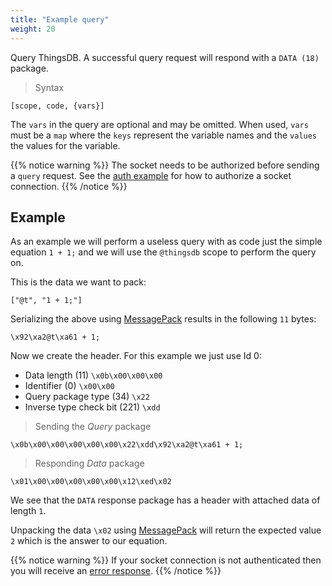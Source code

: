 ```yaml
---
title: "Example query"
weight: 20
---
```


Query ThingsDB. A successful query request will respond with a `DATA (18)` package.

> Syntax

```none
[scope, code, {vars}]
```

The `vars` in the query are optional and may be omitted. When used, `vars` must be a `map` where the `keys`
represent the variable names and the `values` the values for the variable.

{{% notice warning %}}
The socket needs to be authorized before sending a `query` request.
See the [auth example](../auth) for how to authorize a socket connection.
{{% /notice %}}

## Example

As an example we will perform a useless query with as code just the simple equation `1 + 1;` and we will use the `@thingsdb` scope to perform the query on.

This is the data we want to pack:

`["@t", "1 + 1;"]`

Serializing the above using [MessagePack](https://msgpack.org) results in the following `11` bytes:

`\x92\xa2@t\xa61 + 1;`

Now we create the header. For this example we just use Id 0:

- Data length (11) `\x0b\x00\x00\x00`
- Identifier (0) `\x00\x00`
- Query package type (34) `\x22`
- Inverse type check bit (221) `\xdd`

> Sending the *Query* package

```none
\x0b\x00\x00\x00\x00\x00\x22\xdd\x92\xa2@t\xa61 + 1;
```

> Responding *Data* package

```none
\x01\x00\x00\x00\x00\x00\x12\xed\x02
```

We see that the `DATA` response package has a header with attached data of length `1`.

Unpacking the data `\x02` using [MessagePack](https://msgpack.org) will return the expected value `2` which is the answer to our equation.

{{% notice warning %}}
If your socket connection is not authenticated then you will receive an [error response](../error-response).
{{% /notice %}}

